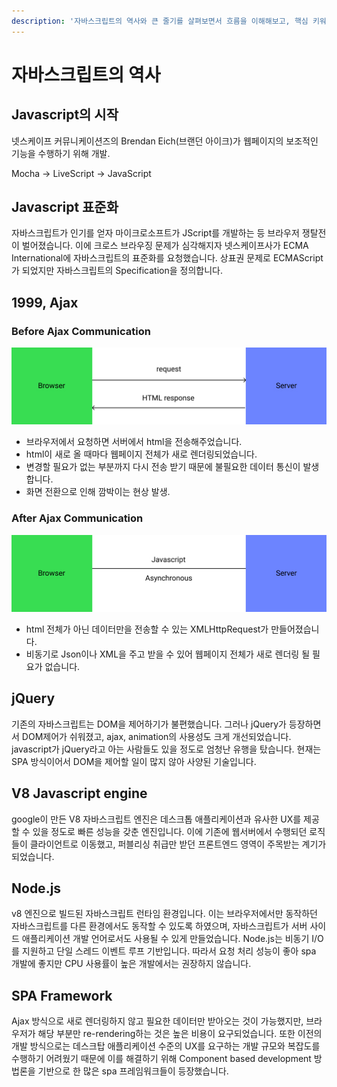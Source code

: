 ```yaml
---
description: '자바스크립트의 역사와 큰 줄기를 살펴보면서 흐름을 이해해보고, 핵심 키워드들을 공부해 보자.'
---
```


# 자바스크립트의 역사

## Javascript의 시작

넷스케이프 커뮤니케이션즈의 Brendan Eich\(브랜던 아이크\)가 웹페이지의 보조적인 기능을 수행하기 위해 개발.

Mocha -&gt; LiveScript -&gt; JavaScript

## Javascript 표준화

자바스크립트가 인기를 얻자 마이크로소프트가 JScript를 개발하는 등 브라우저 쟁탈전이 벌어졌습니다. 이에 크로스 브라우징 문제가 심각해지자 넷스케이프사가 ECMA International에 자바스크립트의 표준화를 요청했습니다. 상표권 문제로 ECMAScript가 되었지만 자바스크립트의 Specification을 정의합니다.

## 1999, Ajax

### Before Ajax Communication

![](../../.gitbook/assets/group-1.jpg)

* 브라우저에서 요청하면 서버에서 html을 전송해주었습니다.
* html이 새로 올 때마다 웹페이지 전체가 새로 렌더링되었습니다.
* 변경할 필요가 없는 부분까지 다시 전송 받기 때문에 불필요한 데이터 통신이 발생합니다.
* 화면 전환으로 인해 깜박이는 현상 발생.

### After Ajax Communication

![](../../.gitbook/assets/group-2.jpg)

* html 전체가 아닌 데이터만을 전송할 수 있는 XMLHttpRequest가 만들어졌습니다.
* 비동기로 Json이나 XML을 주고 받을 수 있어 웹페이지 전체가 새로 렌더링 될 필요가 없습니다.

## jQuery

기존의 자바스크립트는 DOM을 제어하기가 불편했습니다. 그러나 jQuery가 등장하면서 DOM제어가 쉬워졌고, ajax, animation의 사용성도 크게 개선되었습니다. javascript가 jQuery라고 아는 사람들도 있을 정도로 엄청난 유행을 탔습니다. 현재는 SPA 방식이어서 DOM을 제어할 일이 많지 않아 사양된 기술입니다.

## V8 Javascript engine

google이 만든 V8 자바스크립트 엔진은 데스크톱 애플리케이션과 유사한 UX를 제공할 수 있을 정도로 빠른 성능을 갖춘 엔진입니다. 이에 기존에 웹서버에서 수행되던 로직들이 클라이언트로 이동했고, 퍼블리싱 취급만 받던 프론트엔드 영역이 주목받는 계기가 되었습니다.

## Node.js

v8 엔진으로 빌드된 자바스크립트 런타임 환경입니다. 이는 브라우저에서만 동작하던 자바스크립트를 다른 환경에서도 동작할 수 있도록 하였으며, 자바스크립트가 서버 사이드 애플리케이션 개발 언어로서도 사용될 수 있게 만들었습니다. Node.js는 비동기 I/O를 지원하고 단일 스레드 이벤트 루프 기반입니다. 따라서 요청 처리 성능이 좋아 spa 개발에 좋지만 CPU 사용률이 높은 개발에서는 권장하지 않습니다.

## SPA Framework

Ajax 방식으로 새로 렌더링하지 않고 필요한 데이터만 받아오는 것이 가능했지만, 브라우저가 해당 부분만 re-rendering하는 것은 높은 비용이 요구되었습니다. 또한 이전의 개발 방식으로는 데스크탑 애플리케이션 수준의 UX를 요구하는 개발 규모와 복잡도를 수행하기 어려웠기 때문에 이를 해결하기 위해 Component based development 방법론을 기반으로 한 많은 spa 프레임워크들이 등장했습니다.

